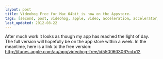 ```yaml
---
layout: post
title: Videohog Free for Mac 64bit is now on the Appstore.
tags: [second, post, videohog, apple, video, acceleration, accelerator, download, manager, movie]
last_updated: 2012-08-22
---
```


After much work it looks as though my app has reached the light of day.
The full version will hopefully be on the app store within a week.
In the meantime, here is a link to the free version: http://itunes.apple.com/au/app/videohog-free/id550060306?mt=12

